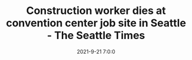 ---
"title": "Construction worker dies at convention center job site in Seattle - The Seattle Times"
"date": "2021-9-21 7:0:0"
"feed_name": "GOOGLENEWSCONSTRUCTION"
"feed_website": "https://news.google.com/search?q=construction%2Bincident&hl=en-US&gl=US&ceid=US:en"
"feed_rss": "https://news.google.com/rss/search?q=construction%2Bincident&hl=en-US&gl=US&ceid=US:en"
"link": "https://www.seattletimes.com/business/real-estate/state-investigating-after-construction-worker-killed-at-convention-center-job-site/"
"source": "{'href': 'https://www.seattletimes.com', 'title': 'The Seattle Times'}"
"file": "_posts/2021-1-1-803c97f73d1ed8104c9accee9d6a2db439156b92.md"
"accident": "1"
"drilling": "0"
"dead": "1"
"injured": "0"
"arrested": "0"
"where": "construction site"
"causes": "unknown"
"place": "Seattle"
---